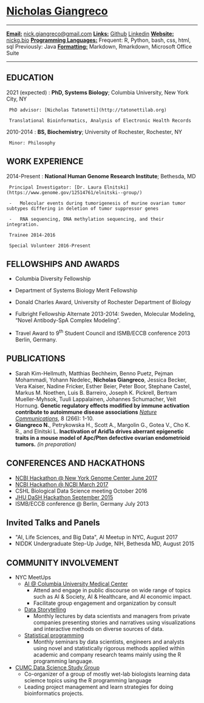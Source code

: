 <!--  

Great resource https://blog.chmd.fr/editing-a-cv-in-markdown-with-pandoc.html 

The CSS is attributable to the above blog post

This is another great post influencing this document https://mszep.github.io/pandoc_resume/

see github repo for licensing information
-->

[Nicholas Giangreco](http://systemsbiology.columbia.edu/people/nicholas-giangreco)
==========


----------------------------------    --------------------------------------------------
<u>**Email:**</u>                                               nick.giangreco@gmail.com
<u>**Links:**</u>                              [Github](http://github.com/ngiangre) [Linkedin](http://www.linkedin.com/in/nickgiangreco/)
<u>**Website:**</u>                                        [nickg.bio](http://nickg.bio)
<u>**Programming Languages:**</u>              Frequent: R, Python, bash, css, html, sql 
                                                                        Previously: Java
<u>**Formatting:**</u>                       Markdown, Rmarkdown, Microsoft Office Suite
----------------------------------     ------------------------------------------------- 


EDUCATION
----------


2021 (expected)
:    **PhD, Systems Biology**; Columbia University, New York City, NY

     PhD advisor: [Nicholas Tatonetti](http://tatonettilab.org)

     Translational Bioinformatics, Analysis of Electronic Health Records

2010-2014
:    **BS, Biochemistry**; University of Rochester, Rochester, NY

     Minor: Philosophy

WORK EXPERIENCE
----------

2014-Present
:    **National Human Genome Research Institute**; Bethesda, MD

     Principal Investigator: [Dr. Laura Elnitski](https://www.genome.gov/12514761/elnitski--group/)

     -   Molecular events during tumorigenesis of murine ovarian tumor subtypes differing in deletion of tumor suppressor genes

     -   RNA sequencing, DNA methylation sequencing, and their integration.
     
     Trainee 2014-2016
     
     Special Volunteer 2016-Present

FELLOWSHIPS AND AWARDS
----------

-   Columbia Diversity Fellowship

-   Department of Systems Biology Merit Fellowship

-   Donald Charles Award, University of Rochester Department of Biology

-   Fulbright Fellowship Alternate 2013-2014: Sweden, Molecular Modeling, “Novel Antibody-SpA Complex Modeling”.

-   Travel Award to 9<sup>th</sup> Student Council and ISMB/ECCB conference 2013 Berlin, Germany.

PUBLICATIONS
----------

-	Sarah Kim-Hellmuth, Matthias Bechheim, Benno Puetz, Pejman Mohammadi, Yohann Nedelec, **Nicholas Giangreco**, Jessica Becker, Vera Kaiser, Nadine Fricker, Esther Beier, Peter Boor, Stephane Castel, Markus M. Noethen, Luis B. Barreiro, Joseph K. Pickrell, Bertram Mueller-Myhsok, Tuuli Lappalainen, Johannes Schumacher, Veit Hornung. **Genetic regulatory effects modified by immune activation contribute to autoimmune disease associations** [*Nature Communications*](https://www.nature.com/articles/s41467-017-00366-1), 8 (266): 1-10. 
-	**Giangreco N.**, Petrykowska H., Scott A., Margolin G., Gotea V., Cho K. R., and Elnitski L. **Inactivation of Arid1a drives aberrant epigenetic traits in a mouse model of Apc/Pten defective ovarian endometrioid tumors.** *(in preparation)*

CONFERENCES AND HACKATHONS
----------

-	[NCBI Hackathon @ New York Genome Center June 2017](https://github.com/NCBI-Hackathons/Proteomic_Correlation_Shiny)-	[NCBI Hackathon @ NCBI March 2017](https://github.com/NCBI-Hackathons/Scan2CNV)-	CSHL Biological Data Science meeting October 2016-	[JHU DaSH Hackathon September 2015](https://github.com/NCBI-Hackathons/DASH_cell_type)-	ISMB/ECCB conference @ Berlin, Germany July 2013

Invited Talks and Panels
------------------------

- "AI, Life Sciences, and Big Data", AI Meetup in NYC, August 2017
- NIDDK Undergraduate Step-Up Judge, NIH, Bethesda MD, August 2015

COMMUNITY INVOLVEMENT
----------

- NYC MeetUps
     + [AI @ Columbia University Medical Center](https://www.meetup.com/AI-at-CUMC/)
         + Attend and engage in public discourse on wide range of topics such as AI & Society, AI & Healthcare, and AI economic impact. 
         + Facilitate group engagement and organization by consult
     + [Data Storytelling](https://www.meetup.com/Data-Storytelling-NYC/)
         + Monthly lectures by data scientists and managers from private companies presenting stories and narratives using visualizations and interactive methods on diverse sources of data.  
     + [Statistical programming](https://www.meetup.com/nyhackr/)
         + Monthly seminars by data scientists, engineers and analysts using novel and statistically rigorous methods applied within academic and company research teams mainly using the R programming language. 
- [CUMC Data Science Study Group](https://github.com/ngiangre/CUMC_Data_Science_Group)
     + Co-organizer of a group of mostly wet-lab biologists learning data sciemce topics using the R programming language
     + Leading project management and learn strategies for doing bioinformatics projects. 
